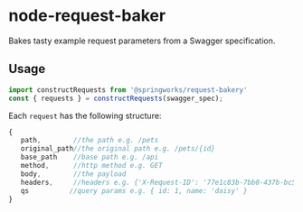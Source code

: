 # node-request-baker
Bakes tasty example request parameters from a Swagger specification.

## Usage 
```javascript
import constructRequests from '@springworks/request-bakery'
const { requests } = constructRequests(swagger_spec);
```

Each `request` has the following structure:
```javascript
{
   path,        //the path e.g. /pets
   original_path//the original path e.g. /pets/{id}
   base_path    //base path e.g. /api
   method,      //http method e.g. GET
   body,        //the payload
   headers,     //headers e.g. {'X-Request-ID': '77e1c83b-7bb0-437b-bc50-a7a58e5660ac'}
   qs          //query params e.g. { id: 1, name: 'daisy' }
}
```
